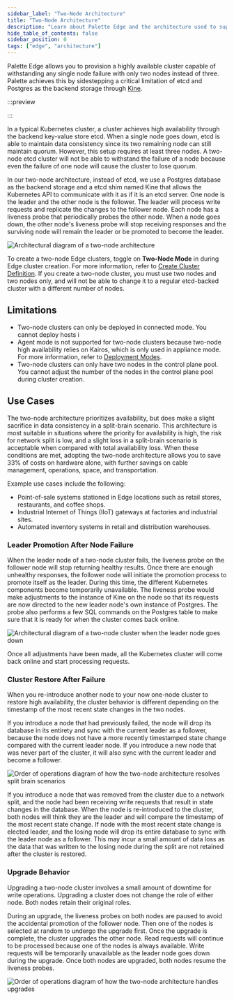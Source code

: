 ```yaml
---
sidebar_label: "Two-Node Architecture"
title: "Two-Node Architecture"
description: "Learn about Palette Edge and the architecture used to support two-node edge clusters."
hide_table_of_contents: false
sidebar_position: 0
tags: ["edge", "architecture"]
---
```


Palette Edge allows you to provision a highly available cluster capable of withstanding any single node failure with
only two nodes instead of three. Palette achieves this by sidestepping a critical limitation of etcd and Postgres as the
backend storage through [Kine](https://github.com/k3s-io/kine).

:::preview

:::

In a typical Kubernetes cluster, a cluster achieves high availability through the backend key-value store etcd. When a
single node goes down, etcd is able to maintain data consistency since its two remaining node can still maintain quorum.
However, this setup requires at least three nodes. A two-node etcd cluster will not be able to withstand the failure of
a node because even the failure of one node will cause the cluster to lose quorum.

In our two-node architecture, instead of etcd, we use a Postgres database as the backend storage and a etcd shim named
Kine that allows the Kubernetes API to communicate with it as if it is an etcd server. One node is the leader and the
other node is the follower. The leader will process write requests and replicate the changes to the follower node. Each
node has a liveness probe that periodically probes the other node. When a node goes down, the other node's liveness
probe will stop receiving responses and the surviving node will remain the leader or be promoted to become the leader.

![Architectural diagram of a two-node architecture](/clusters_edge_architecture_two-node-diagram.webp)

To create a two-node Edge clusters, toggle on **Two-Node Mode** in during Edge cluster creation. For more information,
refer to [Create Cluster Definition](../site-deployment/cluster-deployment.md). If you create a two-node cluster, you
must use two nodes and two nodes only, and will not be able to change it to a regular etcd-backed cluster with a
different number of nodes.

## Limitations

- Two-node clusters can only be deployed in connected mode. You cannot deploy hosts i
- Agent mode is not supported for two-node clusters because two-node high availability relies on Kairos, which is only
  used in appliance mode. For more information, refer to
  [Deployment Modes](../../../deployment-modes/deployment-modes.md).
- Two-node clusters can only have two nodes in the control plane pool. You cannot adjust the number of the nodes in the
  control plane pool during cluster creation.

## Use Cases

The two-node architecture prioritizes availability, but does make a slight sacrifice in data consistency in a
split-brain scenario. This architecture is most suitable in situations where the priority for availability is high, the
risk for network split is low, and a slight loss in a split-brain scenario is acceptable when compared with total
availability loss. When these conditions are met, adopting the two-node architecture allows you to save 33% of costs on
hardware alone, with further savings on cable management, operations, space, and transportation.

Example use cases include the following:

- Point-of-sale systems stationed in Edge locations such as retail stores, restaurants, and coffee shops.
- Industrial Internet of Things (IIoT) gateways at factories and industrial sites.
- Automated inventory systems in retail and distribution warehouses.

### Leader Promotion After Node Failure

When the leader node of a two-node cluster fails, the liveness probe on the follower node will stop returning healthy
results. Once there are enough unhealthy responses, the follower node will initiate the promotion process to promote
itself as the leader. During this time, the different Kubernetes components become temporarily unavailable. The liveness
probe would make adjustments to the instance of Kine on the node so that its requests are now directed to the new leader
node's own instance of Postgres. The probe also performs a few SQL commands on the Postgres table to make sure that it
is ready for when the cluster comes back online.

![Architectural diagram of a two-node cluster when the leader node goes down](/clusters_edge_architecture_two-node-failover.webp)

Once all adjustments have been made, all the Kubernetes cluster will come back online and start processing requests.

### Cluster Restore After Failure

When you re-introduce another node to your now one-node cluster to restore high availability, the cluster behavior is
different depending on the timestamp of the most recent state changes in the two nodes.

If you introduce a node that had previously failed, the node will drop its database in its entirety and sync with the
current leader as a follower, because the node does not have a more recently timestamped state change compared with the
current leader node. If you introduce a new node that was never part of the cluster, it will also sync with the current
leader and become a follower.

![Order of operations diagram of how the two-node architecture resolves split brain scenarios](/clusters_edge_architecture_two-node-split.webp)

If you introduce a node that was removed from the cluster due to a network split, and the node had been receiving write
requests that result in state changes in the database. When the node is re-introduced to the cluster, both nodes will
think they are the leader and will compare the timestamp of the most recent state change. If node with the most recent
state change is elected leader, and the losing node will drop its entire database to sync with the leader node as a
follower. This may incur a small amount of data loss as the data that was written to the losing node during the split
are not retained after the cluster is restored.

### Upgrade Behavior

Upgrading a two-node cluster involves a small amount of downtime for write operations. Upgrading a cluster does not
change the role of either node. Both nodes retain their original roles.

During an upgrade, the liveness probes on both nodes are paused to avoid the accidental promotion of the follower node.
Then one of the nodes is selected at random to undergo the upgrade first. Once the upgrade is complete, the cluster
upgrades the other node. Read requests will continue to be processed because one of the nodes is always available. Write
requests will be temporarily unavailable as the leader node goes down during the upgrade. Once both nodes are upgraded,
both nodes resume the liveness probes.

![Order of operations diagram of how the two-node architecture handles upgrades](/clusters_edge_architecture_two-node-upgrade.webp)
